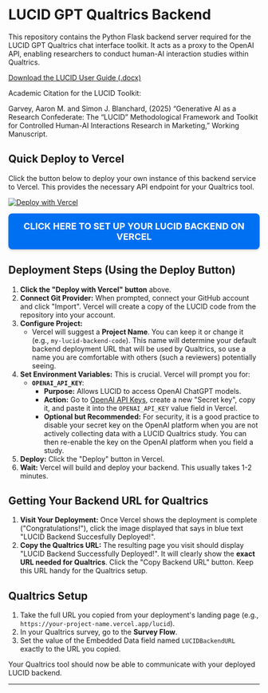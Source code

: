 # LUCID GPT Qualtrics Backend

This repository contains the Python Flask backend server required for the LUCID GPT Qualtrics chat interface toolkit. It acts as a proxy to the OpenAI API, enabling researchers to conduct human-AI interaction studies within Qualtrics.

[Download the LUCID User Guide (.docx)](https://github.com/amgarv/LUCID_TOOL_BACKEND/raw/main/LUCIDToolkitUserGuide.docx)

Academic Citation for the LUCID Toolkit:

Garvey, Aaron M. and Simon J. Blanchard, (2025) “Generative AI as a Research Confederate: The “LUCID” Methodological Framework and Toolkit for Controlled Human-AI Interactions Research in Marketing,” Working Manuscript.

## Quick Deploy to Vercel

Click the button below to deploy your own instance of this backend service to Vercel. This provides the necessary API endpoint for your Qualtrics tool.

[![Deploy with Vercel](https://vercel.com/button)](https://vercel.com/new/clone?repository-url=https%3A%2F%2Fgithub.com%2Famgarv%2FLUCID_TOOL_BACKEND&project-name=lucid-tool-backend&repository-name=my-lucid-backend-code&env=OPENAI_API_KEY&envDescription=INSTRUCTIONS%3A%20For%20OPENAI_API_KEY%20input%20your%20OpenAI%20API%20key%20(available%20at%20%22Learn%20more%22%20link%20below).&envLink=https%3A%2F%2Fplatform.openai.com%2Faccount%2Fapi-keys)

<a href="https://vercel.com/new/clone?repository-url=https%3A%2F%2Fgithub.com%2Famgarv%2FLUCID_TOOL_BACKEND&project-name=lucid-tool-backend&repository-name=my-lucid-backend-code&env=OPENAI_API_KEY&envDescription=INSTRUCTIONS%3A%20For%20OPENAI_API_KEY%20input%20your%20OpenAI%20API%20key%20(available%20at%20%22Learn%20more%22%20link%20below).&envLink=https%3A%2F%2Fplatform.openai.com%2Faccount%2Fapi-keys" target="_blank" rel="noopener noreferrer" style="display: inline-block; padding: 15px 25px; background-color: #0070f3; color: white; text-align: center; text-decoration: none; font-size: 18px; font-weight: bold; border-radius: 8px; border: none; cursor: pointer; box-shadow: 0 2px 4px rgba(0,0,0,0.2);">
  CLICK HERE TO SET UP YOUR LUCID BACKEND ON VERCEL
</a>

## Deployment Steps (Using the Deploy Button)

1.  **Click the "Deploy with Vercel" button** above.
2.  **Connect Git Provider:** When prompted, connect your GitHub account and click "Import". Vercel will create a copy of the LUCID code from the repository into your account.
3.  **Configure Project:**
    * Vercel will suggest a **Project Name**. You can keep it or change it (e.g., `my-lucid-backend-code`). This name will determine your default backend deployment URL that will be used by Qualtrics, so use a name you are comfortable with others (such a reviewers) potentially seeing.
4.  **Set Environment Variables:** This is crucial. Vercel will prompt you for:
    * **`OPENAI_API_KEY`**:
        * **Purpose:** Allows LUCID to access OpenAI ChatGPT models.
        * **Action:** Go to [OpenAI API Keys](https://platform.openai.com/api-keys), create a new "Secret key", copy it, and paste it into the `OPENAI_API_KEY` value field in Vercel. 
        * **Optional but Recommended:** For security, it is a good practice to disable your secret key on the OpenAI platform when you are not actively collecting data with a LUCID Qualtrics study. You can then re-enable the key on the OpenAI platform when you field a study.
5.  **Deploy:** Click the "Deploy" button in Vercel.
6.  **Wait:** Vercel will build and deploy your backend. This usually takes 1-2 minutes.

## Getting Your Backend URL for Qualtrics

1.  **Visit Your Deployment:** Once Vercel shows the deployment is complete ("Congratulations!"), click the image displayed that says in blue text "LUCID Backend Succesfully Deployed!".
2.  **Copy the Qualtrics URL:** The resulting page you visit should display "LUCID Backend Successfully Deployed!". It will clearly show the **exact URL needed for Qualtrics**. Click the "Copy Backend URL" button. Keep this URL handy for the Qualtrics setup.

## Qualtrics Setup

1.  Take the full URL you copied from your deployment's landing page (e.g., `https://your-project-name.vercel.app/lucid`).
2.  In your Qualtrics survey, go to the **Survey Flow**.
3.  Set the value of the Embedded Data field named `LUCIDBackendURL` exactly to the URL you copied.

Your Qualtrics tool should now be able to communicate with your deployed LUCID backend.

---